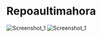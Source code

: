 # Repoaultimahora 

![Screenshot_1](https://github.com/paolagatos123/Repoaultimahora/assets/142703027/b18edac0-7bfa-492b-9811-18b277e7c207)
![Screenshot_1](https://github.com/paolagatos123/Repoaultimahora/assets/142703027/974c72b6-7c5a-4eda-8d38-78aa0cccf67d)
